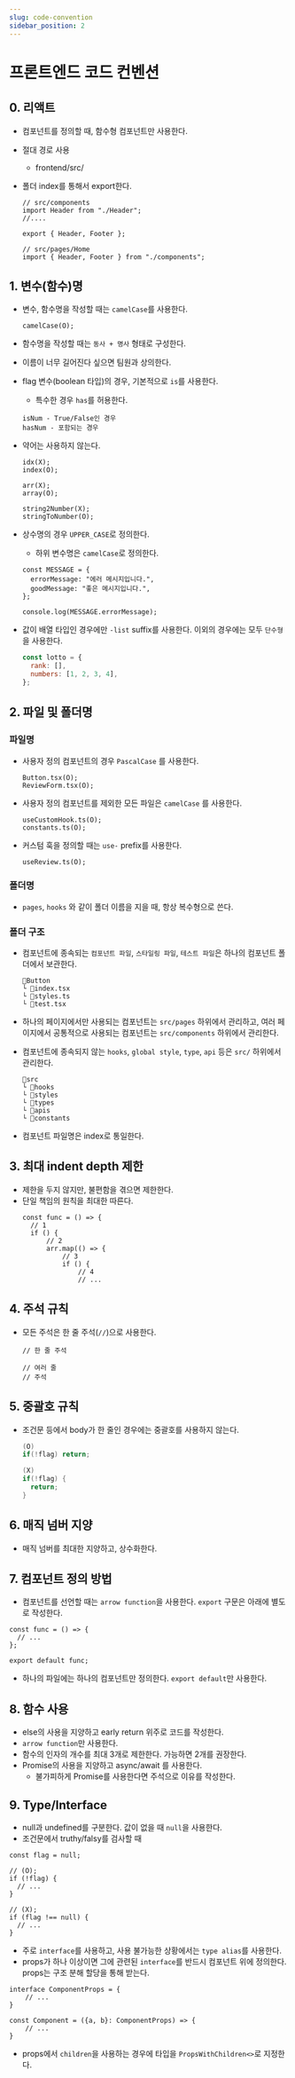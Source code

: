 ```yaml
---
slug: code-convention
sidebar_position: 2
---
```

# 프론트엔드 코드 컨벤션

## 0. 리액트

- 컴포넌트를 정의할 때, 함수형 컴포넌트만 사용한다.
- 절대 경로 사용
  - frontend/src/
- 폴더 index를 통해서 export한다.

  ```tsx
  // src/components
  import Header from "./Header";
  //....

  export { Header, Footer };

  // src/pages/Home
  import { Header, Footer } from "./components";
  ```

## 1. 변수(함수)명

- 변수, 함수명을 작성할 때는 `camelCase`를 사용한다.
  ```tsx
  camelCase(O);
  ```
- 함수명을 작성할 때는 `동사 + 명사` 형태로 구성한다.
- 이름이 너무 길어진다 싶으면 팀원과 상의한다.
- flag 변수(boolean 타입)의 경우, 기본적으로 `is`를 사용한다.
  - 특수한 경우 `has`를 허용한다.
  ```tsx
  isNum - True/False인 경우
  hasNum - 포함되는 경우
  ```
- 약어는 사용하지 않는다.

  ```tsx
  idx(X);
  index(O);

  arr(X);
  array(O);

  string2Number(X);
  stringToNumber(O);
  ```

- 상수명의 경우 `UPPER_CASE`로 정의한다.

  - 하위 변수명은 `camelCase`로 정의한다.

  ```tsx
  const MESSAGE = {
    errorMessage: "에러 메시지입니다.",
    goodMessage: "좋은 메시지입니다.",
  };

  console.log(MESSAGE.errorMessage);
  ```

- 값이 배열 타입인 경우에만 `-list` suffix를 사용한다. 이외의 경우에는 모두 `단수형`을 사용한다.
  ```jsx
  const lotto = {
    rank: [],
    numbers: [1, 2, 3, 4],
  };
  ```

## 2. 파일 및 폴더명

### 파일명

- 사용자 정의 컴포넌트의 경우 `PascalCase` 를 사용한다.
  ```tsx
  Button.tsx(O);
  ReviewForm.tsx(O);
  ```
- 사용자 정의 컴포넌트를 제외한 모든 파일은 `camelCase` 를 사용한다.

  ```tsx
  useCustomHook.ts(O);
  constants.ts(O);
  ```

- 커스텀 훅을 정의할 때는 `use-` prefix를 사용한다.
  ```tsx
  useReview.ts(O);
  ```

### 폴더명

- `pages`, `hooks` 와 같이 폴더 이름을 지을 때, 항상 복수형으로 쓴다.

### 폴더 구조

- 컴포넌트에 종속되는 `컴포넌트 파일`, `스타일링 파일`, `테스트 파일`은 하나의 컴포넌트 폴더에서 보관한다.
  ```tsx
  📂Button
  └ 📄index.tsx
  └ 📄styles.ts
  └ 📄test.tsx
  ```
- 하나의 페이지에서만 사용되는 컴포넌트는 `src/pages` 하위에서 관리하고, 여러 페이지에서 공통적으로 사용되는 컴포넌트는 `src/components` 하위에서 관리한다.
- 컴포넌트에 종속되지 않는 `hooks`, `global style`, `type`, `api` 등은 `src/` 하위에서 관리한다.

  ```tsx
  📂src
  └ 📂hooks
  └ 📂styles
  └ 📂types
  └ 📂apis
  └ 📂constants
  ```

- 컴포넌트 파일명은 index로 통일한다.

## 3. 최대 indent depth 제한

- 제한을 두지 않지만, 불편함을 겪으면 제한한다.
- 단일 책임의 원칙을 최대한 따른다.
  ```tsx
  const func = () => {
  	// 1
  	if () {
  		// 2
  		arr.map(() => {
  			// 3
  			if () {
  				// 4
  				// ...
  ```

## 4. 주석 규칙

- 모든 주석은 한 줄 주석(`//`)으로 사용한다.

  ```tsx
  // 한 줄 주석

  // 여러 줄
  // 주석
  ```

## 5. 중괄호 규칙

- 조건문 등에서 body가 한 줄인 경우에는 중괄호를 사용하지 않는다.

  ```cpp
  (O)
  if(!flag) return;

  (X)
  if(!flag) {
    return;
  }
  ```

## 6. 매직 넘버 지양

- 매직 넘버를 최대한 지양하고, 상수화한다.

## 7. 컴포넌트 정의 방법

- 컴포넌트를 선언할 때는 `arrow function`을 사용한다. `export` 구문은 아래에 별도로 작성한다.

```tsx
const func = () => {
  // ...
};

export default func;
```

- 하나의 파일에는 하나의 컴포넌트만 정의한다. `export default`만 사용한다.

## 8. 함수 사용

- else의 사용을 지양하고 early return 위주로 코드를 작성한다.
- `arrow function`만 사용한다.
- 함수의 인자의 개수를 최대 3개로 제한한다. 가능하면 2개를 권장한다.
- Promise의 사용을 지양하고 async/await 를 사용한다.
  - 불가피하게 Promise를 사용한다면 주석으로 이유를 작성한다.

## 9. Type/Interface

- null과 undefined를 구분한다. 값이 없을 때 `null`을 사용한다.
- 조건문에서 truthy/falsy를 검사할 때

```tsx
const flag = null;

// (O);
if (!flag) {
  // ...
}

// (X);
if (flag !== null) {
  // ...
}
```

- 주로 `interface`를 사용하고, 사용 불가능한 상황에서는 `type alias`를 사용한다.
- props가 하나 이상이면 그에 관련된 `interface`를 반드시 컴포넌트 위에 정의한다. props는 구조 분해 할당을 통해 받는다.

```tsx
interface ComponentProps = {
	// ...
}

const Component = ({a, b}: ComponentProps) => {
	// ...
}
```

- props에서 `children`을 사용하는 경우에 타입을 `PropsWithChildren<>`로 지정한다.
